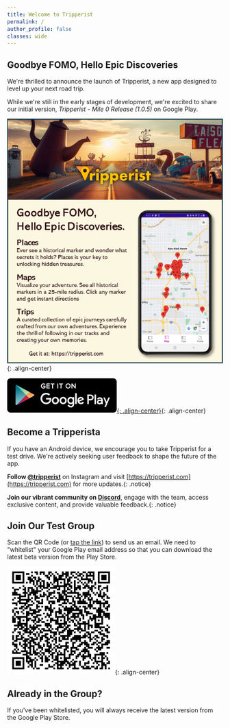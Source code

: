 ```yaml
---
title: Welcome to Tripperist
permalink: /
author_profile: false
classes: wide
---
```


## Goodbye FOMO, Hello Epic Discoveries
We're thrilled to announce the launch of Tripperist, a new app designed to level up your next road trip. 

While we're still in the early stages of development, we're excited to share our initial version, 
*Tripperist - Mile 0 Release (1.0.5)* on Google Play.

![Tripperist Level-Up Your Road Trip.](/assets/images/posts/TripperistPromo.png){: .align-center} 

[![Get it on Google Play Store](/assets/images/en_badge_web_generic.png){: .align-center}](https://play.google.com/store/apps/details?id=com.tripperist.tripperistapp&utm_source=website&pcampaignid=badge){: .align-center} 

## Become a Tripperista
If you have an Android device, we encourage you to take Tripperist for a test drive. We're actively seeking user feedback to shape the future of the app. 

**Follow [@tripperist](https://instagram.com/tripperist)** on Instagram and visit [https://tripperist.com](https://tripperist.com) for more updates.{: .notice}

**Join our vibrant community on [Discord](https://bit.ly/3yuxsZU)**, engage with the team, access exclusive content, and provide valuable feedback.{: .notice}

## Join Our Test Group
Scan the QR Code (or [tap the link](mailto:tripperista@gmail.com?subject=Please%20Add%20Me%20To%20The%20Test%20Group&body=My%20Google%20Account%20Is:)) to send us an email. We need to "whitelist" your Google Play email address so that you can download the latest beta version from the Play Store.

<img src="/assets/images/tripperist/QRCodeTestMail.png" width="50%" />{: .align-center} 

## Already in the Group?
If you've been whitelisted, you will always receive the latest version from the Google Play Store.
